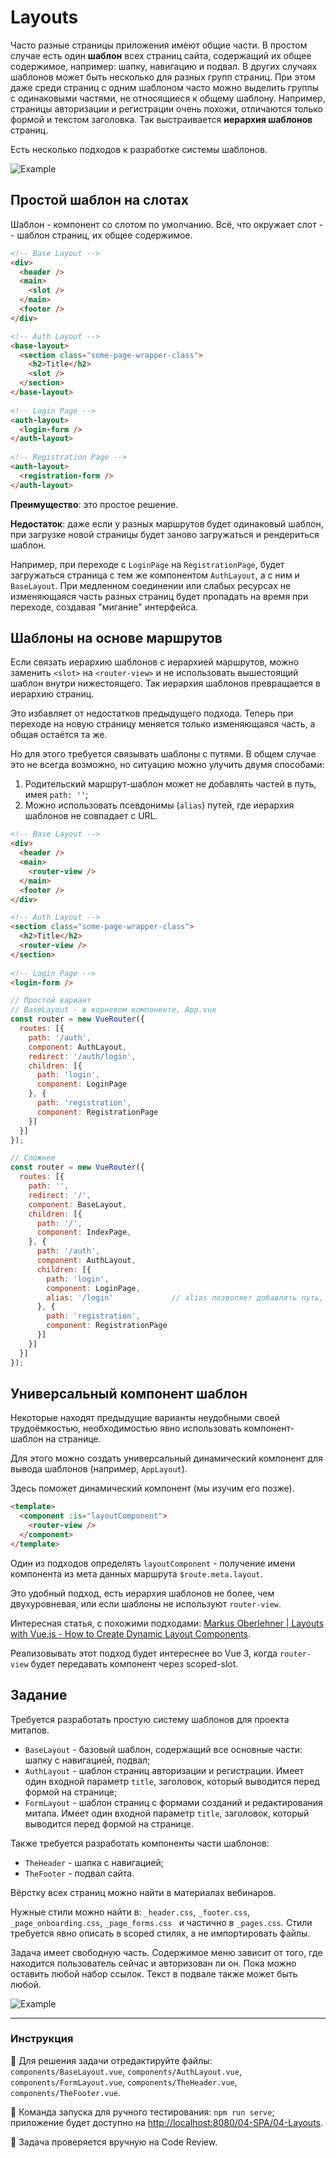 # Layouts

Часто разные страницы приложения имеют общие части. В простом случае есть один **шаблон** всех страниц сайта, содержащий их общее содержимое, например: шапку, навигацию и подвал.  В других случаях шаблонов может быть несколько для разных групп страниц. При этом даже среди страниц с одним шаблоном часто можно выделить группы с одинаковыми частями, не относящиеся к общему шаблону. Например, страницы авторизации и регистрации очень похожи, отличаются только формой и текстом заголовка. Так выстраивается **иерархия шаблонов** страниц.

Есть несколько подходов к разработке системы шаблонов.

<img src="https://i.imgur.com/FATiOGx.png" alt="Example" style="max-width: 100%" />

## Простой шаблон на слотах

Шаблон - компонент со слотом по умолчанию. Всё, что окружает слот -- шаблон страниц, их общее содержимое.

```html
<!-- Base Layout -->
<div>
  <header />
  <main>
    <slot />    
  </main>
  <footer />
</div>

<!-- Auth Layout -->
<base-layout>
  <section class="some-page-wrapper-class">
    <h2>Title</h2>
    <slot />
  </section>
</base-layout>
 
<!-- Login Page -->
<auth-layout>
  <login-form />
</auth-layout>
 
<!-- Registration Page -->
<auth-layout>
  <registration-form />
</auth-layout>
```

**Преимущество**: это простое решение.

**Недостаток**: даже если у разных маршрутов будет одинаковый шаблон, при загрузке новой страницы будет заново загружаться и рендериться шаблон.

Например, при переходе с `LoginPage` на `RegistrationPage`, будет загружаться страница с тем же компонентом `AuthLayout`, а с ним и `BaseLayout`. При медленном соединении или слабых ресурсах не изменяющаяся часть разных страниц будет пропадать на время при переходе, создавая "мигание" интерфейса.

## Шаблоны на основе маршрутов

Если связать иерархию шаблонов с иерархией маршрутов, можно заменить `<slot>` на `<router-view>` и не использовать вышестоящий шаблон внутри нижестоящего. Так иерархия шаблонов превращается в иерархию страниц.

Это избавляет от недостатков предыдущего подхода. Теперь при переходе на новую страницу меняется только изменяющаяся часть, а общая остаётся та же.

Но для этого требуется связывать шаблоны с путями. В общем случае это не всегда возможно, но ситуацию можно улучить двумя способами:
1. Родительский маршрут-шаблон может не добавлять частей в путь, имея `path: ''`;
2. Можно использовать псевдонимы (`alias`) путей, где иерархия шаблонов не совпадает с URL.

```html
<!-- Base Layout -->
<div>
  <header />
  <main>
    <router-view />    
  </main>
  <footer />
</div>

<!-- Auth Layout -->
<section class="some-page-wrapper-class">
  <h2>Title</h2>
  <router-view />
</section>
 
<!-- Login Page -->
<login-form />
```

```javascript
// Простой вариант
// BaseLayout - в корневом компоненте, App.vue
const router = new VueRouter({
  routes: [{
    path: '/auth',
    component: AuthLayout,
    redirect: '/auth/login',
    children: [{
      path: 'login',
      component: LoginPage
    }, {
      path: 'registration',
      component: RegistrationPage
    }]
  }]
});
```

```javascript
// Сложнее
const router = new VueRouter({
  routes: [{
    path: '',
    redirect: '/',
    component: BaseLayout,
    children: [{
      path: '/',
      component: IndexPage,
    }, {
      path: '/auth',
      component: AuthLayout,
      children: [{
        path: 'login',
        component: LoginPage,
        alias: '/login'             // alias позволяет добавлять путь, не связанный с иерархией путей
      }, {
        path: 'registration',
        component: RegistrationPage
      }]
    }]
  }]
});
```

## Универсальный компонент шаблон

Некоторые находят предыдущие варианты неудобными своей трудоёмкостью, необходимостью явно использовать компонент-шаблон на странице.

Для этого можно создать универсальный динамический компонент для вывода шаблонов (например, `AppLayout`).

Здесь поможет динамический компонент (мы изучим его позже).

```html
<template>
  <component :is="layoutComponent">
    <router-view />
  </component>
</template>
```
Один из подходов определять `layoutComponent` - получение имени компонента из мета данных маршрута `$route.meta.layout`.

Это удобный подход, есть иерархия шаблонов не более, чем двухуровневая, или если шаблоны не используют `router-view`.

Интересная статья, с похожими подходами: [Markus Oberlehner | Layouts with Vue.js - How to Create Dynamic Layout Components](https://markus.oberlehner.net/blog/dynamic-vue-layout-components/).

Реализовывать этот подход будет интереснее во Vue 3, когда `router-view` будет передавать компонент через scoped-slot.

## Задание

Требуется разработать простую систему шаблонов для проекта митапов.

- `BaseLayout` - базовый шаблон, содержащий все основные части: шапку с навигацией, подвал; 
- `AuthLayout` - шаблон страниц авторизации и регистрации. Имеет один входной параметр `title`, заголовок, который выводится перед формой на странице; 
- `FormLayout` - шаблон страниц с формами созданий и редактирования митапа. Имеет один входной параметр `title`, заголовок, который выводится перед формой на странице. 

Также требуется разработать компоненты части шаблонов:
- `TheHeader` - шапка с навигацией;
- `TheFooter` - подвал сайта.

Вёрстку всех страниц можно найти в материалах вебинаров.

Нужные стили можно найти в: `_header.css`, `_footer.css`, `_page_onboarding.css`, `_page_forms.css ` и частично в `_pages.css`. Стили требуется явно описать в scoped стилях, а не импортировать файлы. 

Задача имеет свободную часть. Содержимое меню зависит от того, где находится пользователь сейчас и авторизован ли он. Пока можно оставить любой набор ссылок. Текст в подвале также может быть любой. 

<img src="https://i.imgur.com/8dOjt5J.png" style="max-width: 100%" alt="Example" />

---

### Инструкция

📝 Для решения задачи отредактируйте файлы: `components/BaseLayout.vue`, `components/AuthLayout.vue`, `components/FormLayout.vue`, `components/TheHeader.vue`, `components/TheFooter.vue`.

🚀 Команда запуска для ручного тестирования: `npm run serve`;<br>
приложение будет доступно на [http://localhost:8080/04-SPA/04-Layouts](http://localhost:8080/04-SPA/04-Layouts).

💬 Задача проверяется вручную на Code Review.
